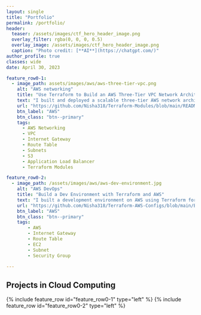 ```yaml
---
layout: single
title: "Portfolio"
permalink: /portfolio/
header:
  teaser: /assets/images/ctf_hero_header_image.png
  overlay_filter: rgba(0, 0, 0, 0.5)
  overlay_image: /assets/images/ctf_hero_header_image.png
  caption: "Photo credit: [**AI**](https://chatgpt.com/)"
author_profile: true
classes: wide
date: April 30, 2023

feature_row0-1:
  - image_path: assets/images/aws/aws-three-tier-vpc.png
    alt: "AWS networking"
    title: "Use Terraform to Build an AWS Three-Tier VPC Network Architecture"
    text: "I built and deployed a scalable three-tier AWS network architecture using Terraform modules. This project included configuring a Virtual Private Cloud (VPC) with route tables, subnets, and an internet gateway. I automated the provisioning of EC2 instances for application hosting within the tiers and integrated S3 for secure data storage. Additionally, I deployed Application Load Balancers to ensure high availability. This project enhanced my understanding of cloud infrastructure automation and AWS networking best practices."
    url: "https://github.com/Nisha318/Terraform-Modules/blob/main/README.md"
    btn_label: "AWS"
    btn_class: "btn--primary"
    tags:
      - AWS Networking
      - VPC
      - Internet Gateway
      - Route Table
      - Subnets
      - S3
      - Application Load Balancer
      - Terraform Modules

feature_row0-2:
  - image_path: /assets/images/aws/aws-dev-environment.jpg
    alt: "AWS DevOps"
    title: "Build a Dev Environment with Terraform and AWS"
    text: "I built a development environment on AWS using Terraform for infrastructure as code. Configured a Virtual Private Cloud (VPC) with a public subnet, internet gateway, and a public route table. Deployed an EC2 instance within the public subnet and configured security groups to manage access. Utilized Terraform templates to automate resource provisioning and setup. Gained practical knowledge in designing and deploying cloud-based development environments."
    url: "https://github.com/Nisha318/Terraform-AWS-Configs/blob/main/Build%20a%20Dev%20Environment%20with%20Terraform%20and%20AWS/README.md"
    btn_label: "AWS"
    btn_class: "btn--primary"
    tags:
        - AWS
        - Internet Gateway
        - Route Table
        - EC2
        - Subnet
        - Security Group

---
```


## Projects in Cloud Computing

{% include feature_row id="feature_row0-1" type="left" %}
{% include feature_row id="feature_row0-2" type="left" %}
